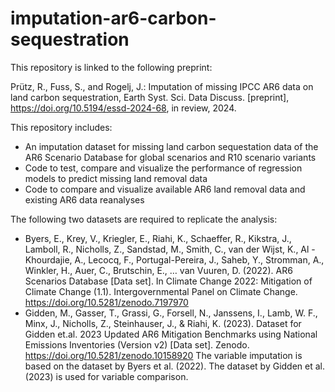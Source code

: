 # imputation-ar6-carbon-sequestration

This repository is linked to the following preprint:

Prütz, R., Fuss, S., and Rogelj, J.: Imputation of missing IPCC AR6 data on land carbon sequestration, Earth Syst. Sci. Data Discuss. [preprint], https://doi.org/10.5194/essd-2024-68, in review, 2024.

This repository includes: 
- An imputation dataset for missing land carbon sequestation data of the AR6 Scenario Database for global scenarios and R10 scenario variants
- Code to test, compare and visualize the performance of regression models to predict missing land removal data
- Code to compare and visualize available AR6 land removal data and existing AR6 data reanalyses

The following two datasets are required to replicate the analysis:
- Byers, E., Krey, V., Kriegler, E., Riahi, K., Schaeffer, R., Kikstra, J., Lamboll, R., Nicholls, Z., Sandstad, M., Smith, C., van der Wijst, K., Al -Khourdajie, A., Lecocq, F., Portugal-Pereira, J., Saheb, Y., Stromman, A., Winkler, H., Auer, C., Brutschin, E., … van Vuuren, D. (2022). AR6 Scenarios Database [Data set]. In Climate Change 2022: Mitigation of Climate Change (1.1). Intergovernmental Panel on Climate Change. https://doi.org/10.5281/zenodo.7197970
- Gidden, M., Gasser, T., Grassi, G., Forsell, N., Janssens, I., Lamb, W. F., Minx, J., Nicholls, Z., Steinhauser, J., & Riahi, K. (2023). Dataset for Gidden et.al. 2023 Updated AR6 Mitigation Benchmarks using National Emissions Inventories (Version v2) [Data set]. Zenodo. https://doi.org/10.5281/zenodo.10158920
The variable imputation is based on the dataset by Byers et al. (2022). The dataset by Gidden et al. (2023) is used for variable comparison. 
